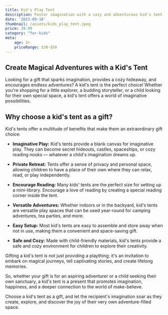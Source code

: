 ```yaml
---
title: Kid's Play Tent
description: Foster imagination with a cozy and adventurous kid's tent.
date: '2023-09-18'
thumbnail: /assets/kids_play_tent.jpeg
price: 39.99
category: "for-kids"
meta:
    age: 3+
    priceRange: $30-$50
---
```

## Create Magical Adventures with a Kid's Tent

Looking for a gift that sparks imagination, provides a cozy hideaway, and encourages endless adventures? A kid's tent is the perfect choice! Whether you're shopping for a little explorer, a budding storyteller, or a child looking for their own special space, a kid's tent offers a world of imaginative possibilities.

## Why choose a kid's tent as a gift?

Kid's tents offer a multitude of benefits that make them an extraordinary gift choice:

- **Imaginative Play:** Kid's tents provide a blank canvas for imaginative play. They can become secret hideouts, castles, spaceships, or cozy reading nooks — whatever a child's imagination dreams up.

- **Private Retreat:** Tents offer a sense of privacy and personal space, allowing children to have a place of their own where they can relax, read, or play independently.

- **Encourage Reading:** Many kids' tents are the perfect size for setting up a mini-library. Encourage a love of reading by creating a special reading corner inside the tent.

- **Versatile Adventures:** Whether indoors or in the backyard, kid's tents are versatile play spaces that can be used year-round for camping adventures, tea parties, and more.

- **Easy Setup:** Most kid's tents are easy to assemble and store away when not in use, making them a convenient and space-saving gift.

- **Safe and Cozy:** Made with child-friendly materials, kid's tents provide a safe and cozy environment for children to explore their creativity.

Gifting a kid's tent is not just providing a plaything; it's an invitation to embark on magical journeys, tell captivating stories, and create lifelong memories.

So, whether your gift is for an aspiring adventurer or a child seeking their own sanctuary, a kid's tent is a present that promotes imagination, happiness, and a deeper connection to the world of make-believe.

Choose a kid's tent as a gift, and let the recipient's imagination soar as they create, explore, and discover the joy of their very own adventure-filled space.
